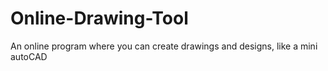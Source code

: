 # Online-Drawing-Tool
An online program where you can create drawings and designs, like a mini autoCAD
